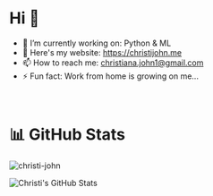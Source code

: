 # Hi 👋

- 🔭 I’m currently working on: Python & ML
- 💬 Here's my website: https://christijohn.me
- 📫 How to reach me: christiana.john1@gmail.com
- ⚡ Fun fact: Work from home is growing on me...
<br>

# 📊 GitHub Stats

<p align="left"><img src="https://komarev.com/ghpvc/?username=christi-john&label=Profile%20views&color=12171f&style=flat" alt="christi-john"/></p>
<img align="left" src="https://github-readme-stats.vercel.app/api?username=christi-john&show_icons=true&line_height=27&count_private=true&title_color=ffffff&text_color=dddddd&icon_color=2fa4df&bg_color=12171f" alt="Christi's GitHub Stats" />
